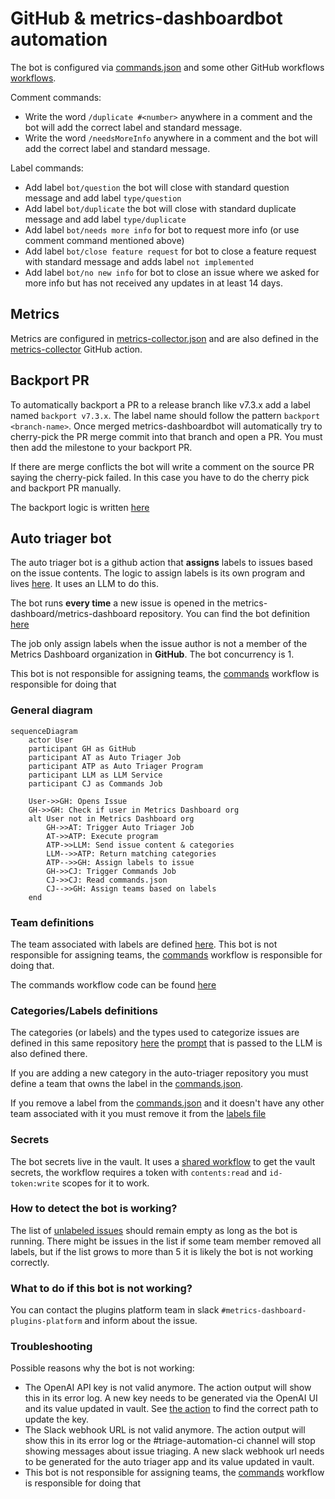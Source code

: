 # GitHub & metrics-dashboardbot automation

The bot is configured via [commands.json](https://github.com/metrics-dashboard/metrics-dashboard/blob/main/.github/commands.json) and some other GitHub workflows [workflows](https://github.com/metrics-dashboard/metrics-dashboard/tree/main/.github/workflows).

Comment commands:

* Write the word `/duplicate #<number>` anywhere in a comment and the bot will add the correct label and standard message.
* Write the word `/needsMoreInfo` anywhere in a comment and the bot will add the correct label and standard message.

Label commands:

* Add label `bot/question` the bot will close with standard question message and add label `type/question`
* Add label `bot/duplicate` the bot will close with standard duplicate message and add label `type/duplicate`
* Add label `bot/needs more info` for bot to request more info (or use comment command mentioned above)
* Add label `bot/close feature request` for bot to close a feature request with standard message and adds label `not implemented`
* Add label `bot/no new info` for bot to close an issue where we asked for more info but has not received any updates in at least 14 days.

## Metrics

Metrics are configured in [metrics-collector.json](https://github.com/metrics-dashboard/metrics-dashboard/blob/main/.github/metrics-collector.json) and are also defined in the 
[metrics-collector](https://github.com/metrics-dashboard/metrics-dashboard-github-actions/blob/main/metrics-collector/index.ts) GitHub action.

## Backport PR

To automatically backport a PR to a release branch like v7.3.x add a label named `backport v7.3.x`. The label name should follow the pattern `backport <branch-name>`. Once merged metrics-dashboardbot will automatically 
try to cherry-pick the PR merge commit into that branch and open a PR. You must then add the milestone to your backport PR.

If there are merge conflicts the bot will write a comment on the source PR saying the cherry-pick failed. In this case you have to do the cherry pick and backport PR manually. 

The backport logic is written [here](https://github.com/metrics-dashboard/metrics-dashboard-github-actions/blob/main/backport/backport.ts)

## Auto triager bot

The auto triager bot is a github action that **assigns** labels to issues based on the issue contents. The logic to assign
labels is its own program and lives [here](https://github.com/metrics-dashboard/auto-triager). It uses an LLM to do this.

The bot runs **every time** a new issue is opened in the metrics-dashboard/metrics-dashboard repository. You can find the bot definition [here](https://github.com/metrics-dashboard/metrics-dashboard/blob/main/.github/workflows/issue-opened.yml#L61)

The job only assign labels when the issue author is not a member of the Metrics Dashboard organization in **GitHub**. The bot concurrency is 1.

This bot is not responsible for assigning teams, the [commands](https://github.com/metrics-dashboard/metrics-dashboard/blob/main/.github/workflows/commands.yml) workflow is responsible for doing that

### General diagram

```mermaid
sequenceDiagram
    actor User
    participant GH as GitHub
    participant AT as Auto Triager Job
    participant ATP as Auto Triager Program
    participant LLM as LLM Service
    participant CJ as Commands Job

    User->>GH: Opens Issue
    GH->>GH: Check if user in Metrics Dashboard org
    alt User not in Metrics Dashboard org
        GH->>AT: Trigger Auto Triager Job
        AT->>ATP: Execute program
        ATP->>LLM: Send issue content & categories
        LLM-->>ATP: Return matching categories
        ATP-->>GH: Assign labels to issue
        GH->>CJ: Trigger Commands Job
        CJ->>CJ: Read commands.json
        CJ-->>GH: Assign teams based on labels
    end
```

### Team definitions

The team associated with labels are defined [here](https://github.com/metrics-dashboard/metrics-dashboard/blob/main/.github/commands.json). 
This bot is not responsible for assigning teams, the [commands](https://github.com/metrics-dashboard/metrics-dashboard/blob/main/.github/workflows/commands.yml) workflow is responsible for doing that.

The commands workflow code can be found [here](https://github.com/metrics-dashboard/metrics-dashboard-github-actions/tree/main/commands)

### Categories/Labels definitions

The categories (or labels) and the types used to categorize issues are defined in this same repository [here](https://github.com/metrics-dashboard/metrics-dashboard/tree/main/.github/workflows/auto-triager) the [prompt](https://github.com/metrics-dashboard/metrics-dashboard/blob/main/.github/workflows/auto-triager/prompt.txt) that is passed to the LLM is also defined there.

If you are adding a new category in the auto-triager repository you must define a team that owns the label in the
[commands.json](https://github.com/metrics-dashboard/metrics-dashboard/blob/main/.github/commands.json).

If you remove a label from the [commands.json](https://github.com/metrics-dashboard/metrics-dashboard/blob/main/.github/commands.json) and it doesn't have any other 
team associated with it you must remove it from the [labels file](https://github.com/metrics-dashboard/metrics-dashboard/blob/main/.github/workflows/auto-triager/labels.txt)

### Secrets

The bot secrets live in the vault. It uses a [shared workflow](https://github.com/metrics-dashboard/shared-workflows/tree/main/actions/get-vault-secrets) to get the vault secrets, the
workflow requires a token with `contents:read` and `id-token:write` scopes for it to work.

### How to detect the bot is working?

The list of [unlabeled issues](https://github.com/metrics-dashboard/metrics-dashboard/issues?q=is%3Aopen+is%3Aissue+no%3Alabel) should remain empty as long as the bot is running.
There might be issues in the list if some team member removed all labels, but if the list grows to more
than 5 it is likely the bot is not working correctly.

### What to do if this bot is not working?

You can contact the plugins platform team in slack `#metrics-dashboard-plugins-platform` and inform about the issue.

### Troubleshooting

Possible reasons why the bot is not working:

* The OpenAI API key is not valid anymore. The action output will show this in its error log. A new key needs to be
generated via the OpenAI UI and its value updated in vault. See [the action](https://github.com/metrics-dashboard/metrics-dashboard/blob/main/.github/workflows/issue-opened.yml#L72) to find the correct path to
update the key.
* The Slack webhook URL is not valid anymore. The action output will show this in its error log or the
#triage-automation-ci channel will stop showing messages about issue triaging. A new slack webhook url needs to be
generated for the auto triager app and its value updated in vault. 
* This bot is not responsible for assigning teams, the [commands](https://github.com/metrics-dashboard/metrics-dashboard/blob/main/.github/workflows/commands.yml) workflow is responsible for doing that
